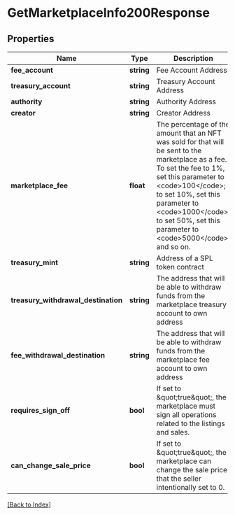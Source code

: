 # GetMarketplaceInfo200Response

## Properties

Name | Type | Description | Notes
------------ | ------------- | ------------- | -------------
**fee_account** | **string** | Fee Account Address |
**treasury_account** | **string** | Treasury Account Address |
**authority** | **string** | Authority Address |
**creator** | **string** | Creator Address |
**marketplace_fee** | **float** | The percentage of the amount that an NFT was sold for that will be sent to the marketplace as a fee. To set the fee to 1%, set this parameter to &lt;code&gt;100&lt;/code&gt;; to set 10%, set this parameter to &lt;code&gt;1000&lt;/code&gt;; to set 50%, set this parameter to &lt;code&gt;5000&lt;/code&gt;, and so on. |
**treasury_mint** | **string** | Address of a SPL token contract |
**treasury_withdrawal_destination** | **string** | The address that will be able to withdraw funds from the marketplace treasury account to own address |
**fee_withdrawal_destination** | **string** | The address that will be able to withdraw funds from the marketplace fee account to own address |
**requires_sign_off** | **bool** | If set to \&quot;true\&quot;, the marketplace must sign all operations related to the listings and sales. |
**can_change_sale_price** | **bool** | If set to \&quot;true\&quot;, the marketplace can change the sale price that the seller intentionally set to 0. |

[[Back to Index]](../index.md)
